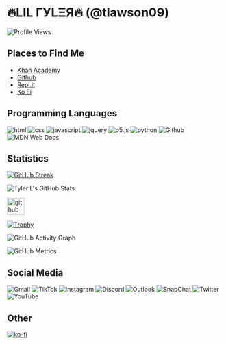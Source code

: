 
# 🔥LIL ΓУLΞЯ🔥 (@tlawson09)

![Profile Views](https://komarev.com/ghpvc/?username=tlawson49)

## Places to Find Me

- [Khan Academy](https://www.khanacademy.org/profile/tlawson09/)
- [Github](https://github.com/tlawson49)
- [Repl.it](https://replit.com/@tlawson09)
- [Ko Fi](https://ko-fi.com/tlawson09)

## Programming Languages

![html](https://img.shields.io/badge/-HTML5-grey?logo=html5&style=for-the-badge)
![css](https://img.shields.io/badge/-CSS3-grey?logo=css3&style=for-the-badge)
![javascript](https://img.shields.io/badge/-Javascript-grey?logo=javascript&style=for-the-badge)
![jquery](https://img.shields.io/badge/-jQuery-grey?logo=jQuery&style=for-the-badge)
![p5.js](https://img.shields.io/badge/-P5.js-grey?logo=p5.js&style=for-the-badge)
![python](https://img.shields.io/badge/-Python-grey?logo=python&style=for-the-badge)
![Github](https://img.shields.io/badge/-Github-grey?logo=github&style=for-the-badge)
![MDN Web Docs](https://img.shields.io/badge/MDN_Web_Docs-black?style=for-the-badge&logo=mdnwebdocs&logoColor=white)

## Statistics

[![GitHub Streak](https://github-readme-streak-stats.herokuapp.com/?user=tlawson49&theme=dark)](https://git.io/streak-stats)

![Tyler L's GitHub Stats](https://github-readme-stats.vercel.app/api?username=tlawson49&show_icons=true&theme=highcontrast)

[<img src='https://cdn.jsdelivr.net/npm/simple-icons@3.0.1/icons/github.svg' alt='github' height='40'>](https://github.com/tlawson49)  

[![Trophy](https://github-profile-trophy.vercel.app/?username=tlawson49)](https://github.com/ryo-ma/github-profile-trophy)

![GitHub Activity Graph](https://activity-graph.herokuapp.com/graph?username=tlawson49)  

![GitHub Metrics](https://metrics.lecoq.io/tlawson49)  

## Social Media

![Gmail](https://img.shields.io/badge/Gmail-D14836?style=for-the-badge&logo=gmail&logoColor=white)
![TikTok](https://img.shields.io/badge/TikTok-%23000000.svg?style=for-the-badge&logo=TikTok&logoColor=white)
![Instagram](https://img.shields.io/badge/Instagram-%23E4405F.svg?style=for-the-badge&logo=Instagram&logoColor=white)
![Discord](https://img.shields.io/badge/Discord-%237289DA.svg?style=for-the-badge&logo=discord&logoColor=white)
![Outlook](https://img.shields.io/badge/Microsoft_Outlook-0078D4?style=for-the-badge&logo=microsoft-outlook&logoColor=white)
![SnapChat](https://img.shields.io/badge/SnapChat-%23FFFC00.svg?style=for-the-badge&logo=Snapchat&logoColor=white)
![Twitter](https://img.shields.io/badge/Twitter-%231DA1F2.svg?style=for-the-badge&logo=Twitter&logoColor=white)
![YouTube](https://img.shields.io/badge/YouTube-%23FF0000.svg?style=for-the-badge&logo=YouTube&logoColor=white)

## Other

[![ko-fi](https://ko-fi.com/img/githubbutton_sm.svg)](https://ko-fi.com/N4N87YD57)
